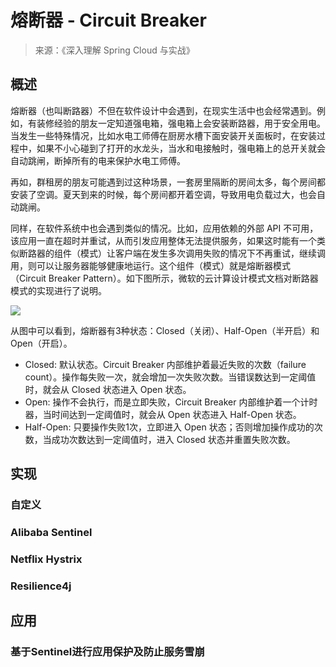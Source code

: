 # 熔断器 - Circuit Breaker
> 来源：《深入理解 Spring Cloud 与实战》
## 概述
熔断器（也叫断路器）不但在软件设计中会遇到，在现实生活中也会经常遇到。例如，有装修经验的朋友一定知道强电箱，强电箱上会安装断路器，用于安全用电。当发生一些特殊情况，比如水电工师傅在厨房水槽下面安装开关面板时，在安装过程中，如果不小心碰到了打开的水龙头，当水和电接触时，强电箱上的总开关就会自动跳闸，断掉所有的电来保护水电工师傅。

再如，群租房的朋友可能遇到过这种场景，一套房里隔断的房间太多，每个房间都安装了空调。夏天到来的时候，每个房间都开着空调，导致用电负载过大，也会自动跳闸。

同样，在软件系统中也会遇到类似的情况。比如，应用依赖的外部 API 不可用，该应用一直在超时并重试，从而引发应用整体无法提供服务，如果这时能有一个类似断路器的组件（模式）让客户端在发生多次调用失败的情况下不再重试，继续调用，则可以让服务器能够健康地运行。这个组件（模式）就是熔断器模式（Circuit Breaker Pattern）。如下图所示，微软的云计算设计模式文档对断路器模式的实现进行了说明。

![](https://tva1.sinaimg.cn/large/e6c9d24egy1h3zqtk81m8j20ot0kh75w.jpg)

从图中可以看到，熔断器有3种状态：Closed（关闭）、Half-Open（半开启）和Open（开启）。

- Closed: 默认状态。Circuit Breaker 内部维护着最近失败的次数（failure count）。操作每失败一次，就会增加一次失败次数。当错误数达到一定阈值时，就会从 Closed 状态进入 Open 状态。
- Open: 操作不会执行，而是立即失败，Circuit Breaker 内部维护着一个计时器，当时间达到一定阈值时，就会从 Open 状态进入 Half-Open 状态。
- Half-Open: 只要操作失败1次，立即进入 Open 状态；否则增加操作成功的次数，当成功次数达到一定阈值时，进入 Closed 状态并重置失败次数。

## 实现
### 自定义

### Alibaba Sentinel

### Netflix Hystrix

### Resilience4j

## 应用
### 基于Sentinel进行应用保护及防止服务雪崩